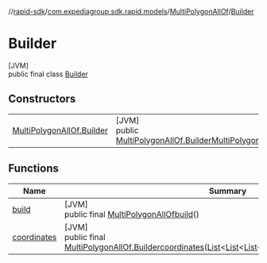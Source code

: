 //[rapid-sdk](../../../../index.md)/[com.expediagroup.sdk.rapid.models](../../index.md)/[MultiPolygonAllOf](../index.md)/[Builder](index.md)

# Builder

[JVM]\
public final class [Builder](index.md)

## Constructors

| | |
|---|---|
| [MultiPolygonAllOf.Builder](-multi-polygon-all-of.-builder.md) | [JVM]<br>public [MultiPolygonAllOf.Builder](index.md)[MultiPolygonAllOf.Builder](-multi-polygon-all-of.-builder.md)([List](https://docs.oracle.com/javase/8/docs/api/java/util/List.html)&lt;[List](https://docs.oracle.com/javase/8/docs/api/java/util/List.html)&lt;[List](https://docs.oracle.com/javase/8/docs/api/java/util/List.html)&lt;[List](https://docs.oracle.com/javase/8/docs/api/java/util/List.html)&lt;[BigDecimal](https://docs.oracle.com/javase/8/docs/api/java/math/BigDecimal.html)&gt;&gt;&gt;&gt;coordinates) |

## Functions

| Name | Summary |
|---|---|
| [build](build.md) | [JVM]<br>public final [MultiPolygonAllOf](../index.md)[build](build.md)() |
| [coordinates](coordinates.md) | [JVM]<br>public final [MultiPolygonAllOf.Builder](index.md)[coordinates](coordinates.md)([List](https://docs.oracle.com/javase/8/docs/api/java/util/List.html)&lt;[List](https://docs.oracle.com/javase/8/docs/api/java/util/List.html)&lt;[List](https://docs.oracle.com/javase/8/docs/api/java/util/List.html)&lt;[List](https://docs.oracle.com/javase/8/docs/api/java/util/List.html)&lt;[BigDecimal](https://docs.oracle.com/javase/8/docs/api/java/math/BigDecimal.html)&gt;&gt;&gt;&gt;coordinates) |
